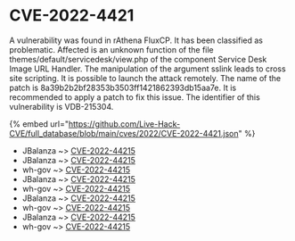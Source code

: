 # CVE-2022-4421

A vulnerability was found in rAthena FluxCP. It has been classified as problematic. Affected is an unknown function of the file themes/default/servicedesk/view.php of the component Service Desk Image URL Handler. The manipulation of the argument sslink leads to cross site scripting. It is possible to launch the attack remotely. The name of the patch is 8a39b2b2bf28353b3503ff1421862393db15aa7e. It is recommended to apply a patch to fix this issue. The identifier of this vulnerability is VDB-215304.

{% embed url="https://github.com/Live-Hack-CVE/full_database/blob/main/cves/2022/CVE-2022-4421.json" %}


* JBalanza ~> [CVE-2022-44215](https://www.alice-snow.ru/2022/database/cve-2022-4421/cve-2022-44215-jbalanza)
* JBalanza ~> [CVE-2022-44215](https://www.alice-snow.ru/2022/database/cve-2022-4421/cve-2022-44215-jbalanza)
* wh-gov ~> [CVE-2022-44215](https://www.alice-snow.ru/2022/database/cve-2022-4421/cve-2022-44215-wh-gov)
* JBalanza ~> [CVE-2022-44215](https://www.alice-snow.ru/2022/database/cve-2022-4421/cve-2022-44215-jbalanza)
* wh-gov ~> [CVE-2022-44215](https://www.alice-snow.ru/2022/database/cve-2022-4421/cve-2022-44215-wh-gov)
* JBalanza ~> [CVE-2022-44215](https://www.alice-snow.ru/2022/database/cve-2022-4421/cve-2022-44215-jbalanza)
* wh-gov ~> [CVE-2022-44215](https://www.alice-snow.ru/2022/database/cve-2022-4421/cve-2022-44215-wh-gov)
* JBalanza ~> [CVE-2022-44215](https://www.alice-snow.ru/2022/database/cve-2022-4421/cve-2022-44215-jbalanza)
* wh-gov ~> [CVE-2022-44215](https://www.alice-snow.ru/2022/database/cve-2022-4421/cve-2022-44215-wh-gov)